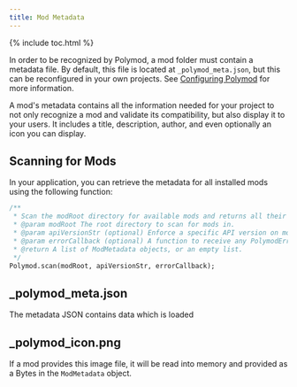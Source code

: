 ```yaml
---
title: Mod Metadata
---
```

{% include toc.html %}

In order to be recognized by Polymod, a mod folder must contain a metadata file. By default, this file is located at `_polymod_meta.json`, but this can be reconfigured in your own projects. See [Configuring Polymod](./configuring-polymod) for more information.

A mod's metadata contains all the information needed for your project to not only recognize a mod and validate its compatibility, but also display it to your users. It includes a title, description, author, and even optionally an icon you can display.

## Scanning for Mods

In your application, you can retrieve the metadata for all installed mods using the following function:

```haxe
/**
 * Scan the modRoot directory for available mods and returns all their respective metadata entries.
 * @param modRoot The root directory to scan for mods in.
 * @param apiVersionStr (optional) Enforce a specific API version on mods.
 * @param errorCallback (optional) A function to receive any PolymodErrors that occur.
 * @return A list of ModMetadata objects, or an empty list.
 */
Polymod.scan(modRoot, apiVersionStr, errorCallback);
```

## _polymod_meta.json

The metadata JSON contains data which is loaded 

## _polymod_icon.png

If a mod provides this image file, it will be read into memory and provided as a Bytes in the `ModMetadata` object.
